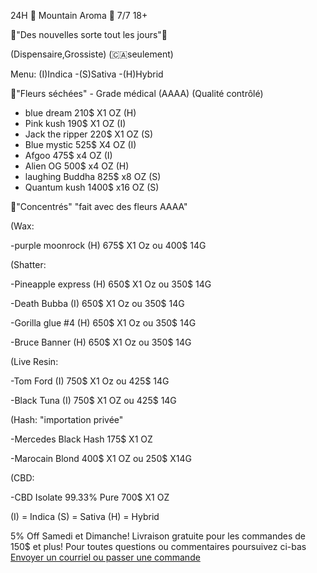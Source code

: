 24H 🗻 Mountain Aroma 🗻 7/7 18+

🎉"Des nouvelles sorte tout les jours"🎉

(Dispensaire,Grossiste) (🇨🇦seulement)


Menu: (I)Indica -(S)Sativa -(H)Hybrid
 
🌱"Fleurs séchées" - Grade médical (AAAA) (Qualité contrôlé)


- blue dream 210$  X1 OZ (H)
- Pink kush 190$  X1 OZ (I)
- Jack the ripper 220$ X1 OZ (S)
- Blue mystic 525$ X4 OZ (I)
- Afgoo  475$ x4 OZ (I)
- Alien OG 500$ x4 OZ (H)
- laughing Buddha 825$ x8 OZ (S)
- Quantum kush 1400$  x16 OZ (S)

🍯"Concentrés" "fait avec des fleurs AAAA"

(Wax:

-purple moonrock (H) 675$ X1 Oz ou 400$ 14G

(Shatter: 

-Pineapple express (H) 650$ X1 Oz ou 350$ 14G

-Death Bubba (I) 650$ X1 Oz ou 350$ 14G

-Gorilla glue #4 (H) 650$ X1 Oz ou 350$ 14G

-Bruce Banner (H) 650$ X1 Oz ou 350$ 14G

(Live Resin:

-Tom Ford (I) 750$ X1 Oz ou 425$ 14G

-Black Tuna (I) 750$ X1 OZ ou 425$ 14G

(Hash: "importation privée"

-Mercedes Black Hash 175$ X1 OZ

-Marocain Blond 400$ X1 OZ ou 250$ X14G

(CBD:

-CBD Isolate 99.33% Pure 700$ X1 OZ

(I) = Indica
(S) = Sativa
(H) = Hybrid

5% Off Samedi et Dimanche!
Livraison gratuite pour les commandes de 150$ et plus!
<a>Pour toutes questions ou commentaires poursuivez ci-bas </br> <a href="mailto:visionerf33@protonmail.com">Envoyer un courriel ou passer une commande</a>
